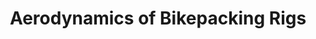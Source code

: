 ---
layout: community
category: community
title: "Aerodynamics of Bikepacking Rigs"
description: "Aero is much more important than most people give it credit for, also in bikepacking, even if you never ride very fast. Think about all the headwinds, for one. Also, anytime you ride faster than 12km/h aero has a bigger impact than rolling resistance."
isTopLevel: false
isSingleLevel: false
isArticle: false
datePublished: 2022-06-20 17:29:00 +0300
dateModified: 2022-06-20 17:29:00 +0300
published: false
---